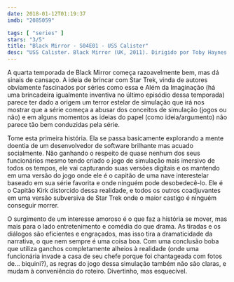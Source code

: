 ```yaml
---
date: 2018-01-12T01:19:37
imdb: "2085059"

tags: [ "series" ]
stars: "3/5"
title: "Black Mirror - S04E01 - USS Calister"
desc: "USS Calister. Black Mirror (UK, 2011). Dirigido por Toby Haynes. Escrito por William Bridges e Charlie Brooker. Com Jesse Plemons, Cristin Milioti, Jimmi Simpson."
---
```

A quarta temporada de Black Mirror começa razoavelmente bem, mas dá sinais de cansaço. A ideia de brincar com Star Trek, vinda de autores obviamente fascinados por séries como essa e Além da Imaginação (há uma brincadeira igualmente inventiva no último episódio dessa temporada) parece ter dado a origem um terror estelar de simulação que irá nos mostrar que a série começa a abusar dos conceitos de simulação (jogos ou não) e em alguns momentos as ideias do papel (como ideia/argumento) não parece tão bem conduzidas pela série.

Tome esta primeira história. Ela se passa basicamente explorando a mente doentia de um desenvolvedor de software brilhante mas acuado socialmente. Não ganhando o respeito de quase nenhum dos seus funcionários mesmo tendo criado o jogo de simulação mais imersivo de todos os tempos, ele vai capturando suas versões digitais e os mantendo em uma versão do jogo onde ele é o capitão de uma nave interestelar baseado em sua série favorita e onde ninguém pode desobedecê-lo. Ele é o Capitão Kirk distorcido dessa realidade, e todos os outros coadjuvantes em uma versão subversiva de Star Trek onde o maior castigo é ninguém conseguir morrer.

O surgimento de um interesse amoroso é o que faz a história se mover, mas mais para o lado entretenimento e comédia do que drama. As tiradas e os diálogos são eficientes e engraçados, mas isso tira a dramaticidade da narrativa, o que nem sempre é uma coisa boa. Com uma conclusão boba que utiliza ganchos completamente alheios à realidade (onde uma funcionária invade a casa de seu chefe porque foi chantageada com fotos de... biquini?), as regras do jogo dessa simulação também não são claras, e mudam à conveniência do roteiro. Divertinho, mas esquecível.
